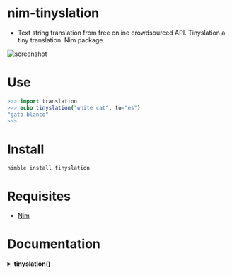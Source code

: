 # nim-tinyslation

- Text string translation from free online crowdsourced API.
Tinyslation a tiny translation. Nim package.

![screenshot](https://source.unsplash.com/Oxl_KBNqxGA/800x402 "Illustrative Photo by https://unsplash.com/@foxfox")


# Use

```nim
>>> import translation
>>> echo tinyslation("white cat", to="es")  
"gato blanco"
>>>
```


# Install

```
nimble install tinyslation
```


# Requisites

- [Nim](https://nim-lang.org)


# Documentation

<details>
    <summary><b>tinyslation()</b></summary>

**Description:**
Text string translation from [free online crowdsourced API](http://mymemory.translated.net).
The proc does not accept `char` only `string`.

**Arguments:**
text: string, to: string, frm: string="en", fallback_value: string=""
- `text` A text to translate, `string` type, required.
- `to` A target language to translate on ISO 2-char language code, `string` type, required.
- `from` A source language to translate on ISO 2-char language code, `string` type, optional, defaults to `en`, required.
- `fallback_value` A fallback value to return when it fails, `string` type, optional,
if omitted and failed to translate then the same string will be returned, required.

**Returns:** A translated text string, `string` type.

| State              | OS          | Description |
| ------------------ |:-----------:| -----------:|
| :white_check_mark: | **Linux**   | Works Ok    |
| :white_check_mark: | **Os X**    | Works Ok    |

</details>
